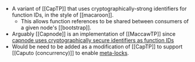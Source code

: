 - A variant of [[CapTP]] that uses cryptographically-strong identifiers for function IDs, in the style of [[macaroon]].
    - This allows function references to be shared between consumers of a given node's [[bootstrap]].
- Arguably [[Capnode]] is an implementation of [[MaccawTP]] since [capnode uses cryptographically secure identifiers as function IDs](https://github.com/danfinlay/capnode/pull/20)
- Would be need to be added as a modification of [[CapTP]] to support [[Caputo (concurrency)]] to enable [meta-locks]([[meta-lock]]).
